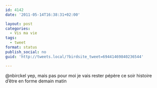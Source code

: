 ```yaml
---
id: 4142
date: '2011-05-14T16:38:31+02:00'

layout: post
categories:
  - Vis ma vie
tags:
  - tweet
format: status
publish_social: no
guid: 'http://tweets.local/?birdsite_tweet=69441469840236544'

---
```


@nbirckel yep, mais pas pour moi je vais rester pépère ce soir histoire d’être en forme demain matin